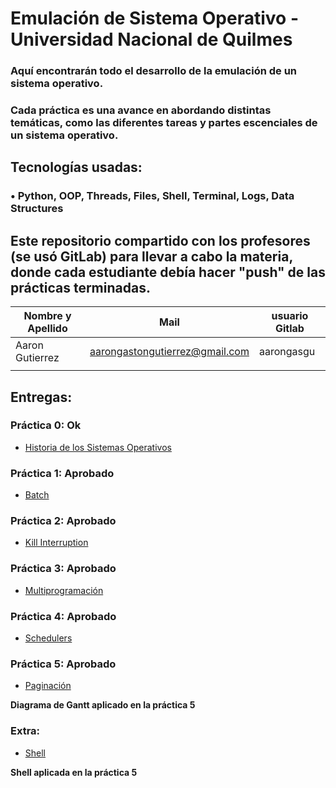 # Emulación de Sistema Operativo - Universidad Nacional de Quilmes

### Aquí encontrarán todo el desarrollo de la emulación de un sistema operativo.
### Cada práctica es una avance en abordando distintas temáticas, como las diferentes tareas y partes escenciales de un sistema operativo.

## Tecnologías usadas:
### • Python, OOP, Threads, Files, Shell, Terminal, Logs, Data Structures



## Este repositorio compartido con los profesores (se usó GitLab) para llevar a cabo la materia, donde cada estudiante debía hacer "push" de las prácticas terminadas.

| Nombre y Apellido              |      Mail                      |     usuario Gitlab   |
| -----------------------------  | ------------------------------ | -------------------  |
| Aaron Gutierrez                | aarongastongutierrez@gmail.com | aarongasgu           |  
|                                |                                |                      |

## Entregas:

### Práctica 0: **Ok**
 - [Historia de los Sistemas Operativos](https://github.com/aarongutierrez08/sistemas-operativos-UNQ/blob/main/practicas/practica_0/Historia_SOs.md)

### Práctica 1: **Aprobado**
 - [Batch](https://github.com/aarongutierrez08/sistemas-operativos-UNQ/tree/main/practicas/practica_1)

### Práctica 2: **Aprobado**
 - [Kill Interruption](https://github.com/aarongutierrez08/sistemas-operativos-UNQ/tree/main/practicas/practica_2)

### Práctica 3: **Aprobado**
 - [Multiprogramación](https://github.com/aarongutierrez08/sistemas-operativos-UNQ/tree/main/practicas/practica_3)

### Práctica 4:  **Aprobado** 
- [Schedulers](https://github.com/aarongutierrez08/sistemas-operativos-UNQ/tree/main/practicas/practica_4)

### Práctica 5: **Aprobado**
- [Paginación](https://github.com/aarongutierrez08/sistemas-operativos-UNQ/tree/main/practicas/practica_5)

**Diagrama de Gantt aplicado en la práctica 5**

### Extra:
- [Shell](https://github.com/aarongutierrez08/sistemas-operativos-UNQ/tree/main/practicas/practica_5/shell.py)

**Shell aplicada en la práctica 5**
